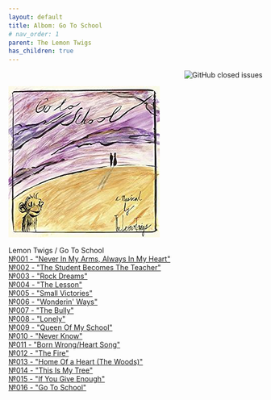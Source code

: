 ```yaml
---
layout: default
title: Albom: Go To School
# nav_order: 1   
parent: The Lemon Twigs
has_children: true 
---  
```


<p align="right">
   <img alt="GitHub closed issues" src="https://img.shields.io/github/issues-closed-raw/januarythirtyfirst/translatesongs">
</p>  

![Go To School](../../../img/coverGoToSchool.jpg)

Lemon Twigs / Go To School   
[№001 - "Never In My Arms, Always In My Heart"](https://januarythirtyfirst.github.io/TranslateSongs/LemonTwigs/GoToSchool/NeverInMyArmsAlwaysInMyHeart)  
[№002 - "The Student Becomes The Teacher"](https://januarythirtyfirst.github.io/TranslateSongs/LemonTwigs/GoToSchool/002.%20TheStudentBecomesTheTeacher)  
[№003 - "Rock Dreams"](https://januarythirtyfirst.github.io/TranslateSongs/LemonTwigs/GoToSchool/003.%20RockDreams)  
[№004 - "The Lesson"](https://januarythirtyfirst.github.io/TranslateSongs/LemonTwigs/GoToSchool/004.%20Lesson)  
[№005 - "Small Victories"](https://januarythirtyfirst.github.io/TranslateSongs/LemonTwigs/GoToSchool/005.%20SmallVictories)  
[№006 - "Wonderin' Ways"](https://januarythirtyfirst.github.io/TranslateSongs/LemonTwigs/GoToSchool/006.%20WonderinWays)  
[№007 - "The Bully"](https://januarythirtyfirst.github.io/TranslateSongs/LemonTwigs/GoToSchool/007.%20TheBully)    
[№008 - "Lonely"](https://januarythirtyfirst.github.io/TranslateSongs/LemonTwigs/GoToSchool/008.%20Lonely)  
[№009 - "Queen Of My School"](https://januarythirtyfirst.github.io/TranslateSongs/LemonTwigs/GoToSchool/009.%20QueenOfMySchool)  
[№010 - "Never Know"](https://januarythirtyfirst.github.io/TranslateSongs/LemonTwigs/GoToSchool/010.%20NeverKnow)  
[№011 - "Born Wrong/Heart Song"](https://januarythirtyfirst.github.io/TranslateSongs/LemonTwigs/GoToSchool/011.%20BornWrongHeartSong)  
[№012 - "The Fire"](https://januarythirtyfirst.github.io/TranslateSongs/LemonTwigs/GoToSchool/012.%20Fire)  
[№013 - "Home Of a Heart (The Woods)"](https://januarythirtyfirst.github.io/TranslateSongs/LemonTwigs/GoToSchool/013.%20HomeofAHeartTheWoods)  
[№014 - "This Is My Tree"](https://januarythirtyfirst.github.io/TranslateSongs/LemonTwigs/GoToSchool/014.%20ThisIsMyTree)  
[№015 - "If You Give Enough"](https://januarythirtyfirst.github.io/TranslateSongs/LemonTwigs/GoToSchool/015.%20IfYouGiveEnough)  
[№016 - "Go To School"](https://januarythirtyfirst.github.io/TranslateSongs/LemonTwigs/GoToSchool/016.%20GoToSchool)  
